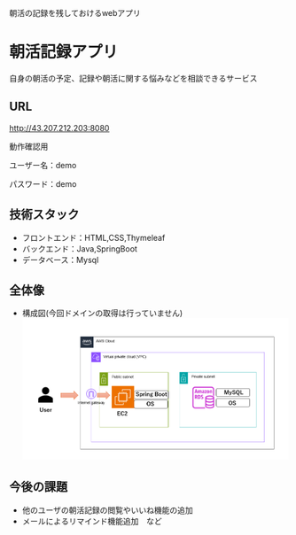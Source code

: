 朝活の記録を残しておけるwebアプリ

# 朝活記録アプリ

自身の朝活の予定、記録や朝活に関する悩みなどを相談できるサービス

## URL

<http://43.207.212.203:8080>

動作確認用

ユーザー名：demo

パスワード：demo

## 技術スタック
* フロントエンド：HTML,CSS,Thymeleaf
* バックエンド：Java,SpringBoot
* データベース：Mysql

## 全体像
* 構成図(今回ドメインの取得は行っていません)
![構成図](photo/AWS構成図.png)


## 今後の課題
* 他のユーザの朝活記録の閲覧やいいね機能の追加
* メールによるリマインド機能追加　など
